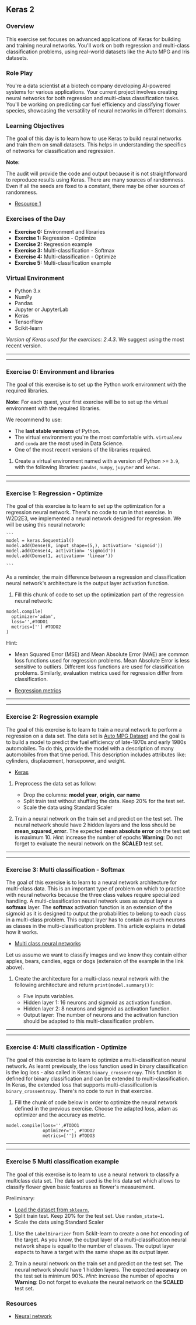 ## Keras 2

### Overview

This exercise set focuses on advanced applications of Keras for building and training neural networks. You'll work on both regression and multi-class classification problems, using real-world datasets like the Auto MPG and Iris datasets.

### Role Play

You're a data scientist at a biotech company developing AI-powered systems for various applications. Your current project involves creating neural networks for both regression and multi-class classification tasks. You'll be working on predicting car fuel efficiency and classifying flower species, showcasing the versatility of neural networks in different domains.

### Learning Objectives

The goal of this day is to learn how to use Keras to build neural networks and train them on small datasets. This helps in understanding the specifics of networks for classification and regression.

**Note:**

The audit will provide the code and output because it is not straightforward to reproduce results using Keras. There are many sources of randomness. Even if all the seeds are fixed to a constant, there may be other sources of randomness.

- [Resource 1](https://machinelearningmastery.com/reproducible-results-neural-networks-keras/)

### Exercises of the Day

- **Exercise 0:** Environment and libraries
- **Exercise 1:** Regression - Optimize
- **Exercise 2:** Regression example
- **Exercise 3:** Multi-classification - Softmax
- **Exercise 4:** Multi-classification - Optimize
- **Exercise 5:** Multi-classification example

### Virtual Environment

- Python 3.x
- NumPy
- Pandas
- Jupyter or JupyterLab
- Keras
- TensorFlow
- Scikit-learn

_Version of Keras used for the exercises: 2.4.3_.
We suggest using the most recent version.

---

---

### Exercise 0: Environment and libraries

The goal of this exercise is to set up the Python work environment with the required libraries.

**Note:** For each quest, your first exercise will be to set up the virtual environment with the required libraries.

We recommend to use:

- The **last stable versions** of Python.
- The virtual environment you're the most comfortable with. `virtualenv` and `conda` are the most used in Data Science.
- One of the most recent versions of the libraries required.

1. Create a virtual environment named with a version of Python >= `3.9`, with the following libraries: `pandas`, `numpy`, `jupyter` and `keras`.

---

---

### Exercise 1: Regression - Optimize

The goal of this exercise is to learn to set up the optimization for a regression neural network. There's no code to run in that exercise. In W2D2E3, we implemented a neural network designed for regression. We will be using this neural network:

    ```
    model = keras.Sequential()
    model.add(Dense(8, input_shape=(5,), activation= 'sigmoid'))
    model.add(Dense(4, activation= 'sigmoid'))
    model.add(Dense(1, activation= 'linear'))

    ```

As a reminder, the main difference between a regression and classification neural network's architecture is the output layer activation function.

1. Fill this chunk of code to set up the optimization part of the regression neural network:

```
model.compile(
  optimizer='adam',
  loss='',#TODO1
  metrics=[''] #TODO2
)
```

Hint:

- Mean Squared Error (MSE) and Mean Absolute Error (MAE) are common loss functions used for regression problems. Mean Absolute Error is less sensitive to outliers. Different loss functions are used for classification problems. Similarly, evaluation metrics used for regression differ from classification.

- [Regression metrics](https://keras.io/api/metrics/regression_metrics/)

---

---

### Exercise 2: Regression example

The goal of this exercise is to learn to train a neural network to perform a regression on a data set.
The data set is [Auto MPG Dataset](auto-mpg.csv) and the goal is to build a model to predict the fuel efficiency of late-1970s and early 1980s automobiles. To do this, provide the model with a description of many automobiles from that time period. This description includes attributes like: cylinders, displacement, horsepower, and weight.

- [Keras](https://www.tensorflow.org/tutorials/keras/regression)

1. Preprocess the data set as follow:

   - Drop the columns: **model year**, **origin**, **car name**
   - Split train test without shuffling the data. Keep 20% for the test set.
   - Scale the data using Standard Scaler

2. Train a neural network on the train set and predict on the test set. The neural network should have 2 hidden layers and the loss should be **mean_squared_error**. The expected **mean absolute error** on the test set is maximum 10.
   _Hint_: increase the number of epochs
   **Warning**: Do not forget to evaluate the neural network on the **SCALED** test set.

---

---

### Exercise 3: Multi classification - Softmax

The goal of this exercise is to learn to a neural network architecture for multi-class data. This is an important type of problem on which to practice with neural networks because the three class values require specialized handling. A multi-classification neural network uses as output layer a **softmax** layer. The **softmax** activation function is an extension of the sigmoid as it is designed to output the probabilities to belong to each class in a multi-class problem. This output layer has to contain as much neurons as classes in the multi-classification problem. This article explains in detail how it works.

- [Multi class neural networks](https://developers.google.com/machine-learning/crash-course/multi-class-neural-networks/softmax)

Let us assume we want to classify images and we know they contain either apples, bears, candies, eggs or dogs (extension of the example in the link above).

1. Create the architecture for a multi-class neural network with the following architecture and return `print(model.summary())`:

   - Five inputs variables.
   - Hidden layer 1: 16 neurons and sigmoid as activation function.
   - Hidden layer 2: 8 neurons and sigmoid as activation function.
   - Output layer: The number of neurons and the activation function should be adapted to this multi-classification problem.

---

---

### Exercise 4: Multi classification - Optimize

The goal of this exercise is to learn to optimize a multi-classification neural network. As learnt previously, the loss function used in binary classification is the log loss - also called in Keras `binary_crossentropy`. This function is defined for binary classification and can be extended to multi-classification. In Keras, the extended loss that supports multi-classification is `binary_crossentropy`. There's no code to run in that exercise.

1. Fill the chunk of code below in order to optimize the neural network defined in the previous exercise. Choose the adapted loss, adam as optimizer and the accuracy as metric.

```
model.compile(loss='',#TODO1
              optimizer='', #TODO2
              metrics=['']) #TODO3
```

---

---

### Exercise 5 Multi classification example

The goal of this exercise is to learn to use a neural network to classify a multiclass data set. The data set used is the Iris data set which allows to classify flower given basic features as flower's measurement.

Preliminary:

- [Load the dataset from `sklearn`.](https://scikit-learn.org/stable/auto_examples/datasets/plot_iris_dataset.html)
- Split train test. Keep 20% for the test set. Use `random_state=1`.
- Scale the data using Standard Scaler

1. Use the `LabelBinarizer` from Sckit-learn to create a one hot encoding of the target. As you know, the output layer of a multi-classification neural network shape is equal to the number of classes. The output layer expects to have a target with the same shape as its output layer.

2. Train a neural network on the train set and predict on the test set. The neural network should have 1 hidden layers. The expected **accuracy** on the test set is minimum 90%.
   _Hint_: increase the number of epochs
   **Warning**: Do not forget to evaluate the neural network on the **SCALED** test set.

### Resources

- [Neural network](https://machinelearningmastery.com/tutorial-first-neural-network-python-keras/)

